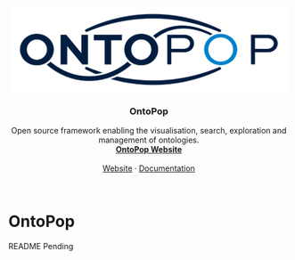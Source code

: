 <!-- PROJECT LOGO -->
<br />
<p align="center">
  <a href="https://ontopop.com" target="_blank">
    <img src="static/assets/images/logos/ontopop-logo-small.png" alt="OntoPop" width="500" height="150">
  </a>
  <h3 align="center">OntoPop</h3>
  <p align="center">
    Open source framework enabling the visualisation, search, exploration and management of ontologies.
    <br/>
    <a href="https://ontopop.com" target="_blank"><strong>OntoPop Website</strong></a>
    <br/>
    <br/>
    <a href="https://ontopop.com" target="_blank"">Website</a>
    ·
    <a href="https://docs.ontopop.com" target="_blank"">Documentation</a>
  </p>
</p>
<br/>

# OntoPop
README Pending
